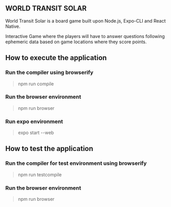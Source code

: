 WORLD TRANSIT SOLAR
-------------------

World Transit Solar is a board game built upon Node.js, Expo-CLI and React Native. 

Interactive Game where the players will have to answer questions following ephemeric data based on game locations where they score points. 

## How to execute the application

### Run the compiler using browserify

> npm run compile

### Run the browser environment

> npm run browser

### Run expo environment

> expo start --web

## How to test the application

### Run the compiler for test environment using browserify

> npm run testcompile

### Run the browser environment

> npm run browser

